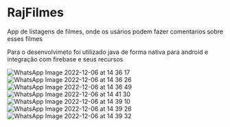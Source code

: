 # RajFilmes

App de listagens de filmes, onde os usários podem fazer comentarios sobre esses filmes

Para o desenvolvimeto foi utilizado java de forma nativa para android e integração com firebase e seus recursos


![WhatsApp Image 2022-12-06 at 14 36 17](https://user-images.githubusercontent.com/54858776/205986767-afaf348e-b38e-4d49-9e65-9cab2913a50e.jpeg)
![WhatsApp Image 2022-12-06 at 14 36 26](https://user-images.githubusercontent.com/54858776/205986900-152fc33b-82c9-4f48-bac4-64ff45141b48.jpeg)
![WhatsApp Image 2022-12-06 at 14 36 49](https://user-images.githubusercontent.com/54858776/205986923-1297a8f3-492c-488d-be6c-742601579d8b.jpeg)
![WhatsApp Image 2022-12-06 at 14 41 30](https://user-images.githubusercontent.com/54858776/205986967-cc357b9b-1196-46d5-99a8-7697fc192a19.jpeg)
![WhatsApp Image 2022-12-06 at 14 39 10](https://user-images.githubusercontent.com/54858776/205987199-0e1dee8f-2dec-4c3e-80e4-87fdf6d5ab9d.jpeg)
![WhatsApp Image 2022-12-06 at 14 39 26](https://user-images.githubusercontent.com/54858776/205987066-87758ad1-36e9-4aaa-8028-1f2ee42c0b9c.jpeg)
![WhatsApp Image 2022-12-06 at 14 39 32](https://user-images.githubusercontent.com/54858776/205986999-bb2c0dd7-4a85-48f7-8689-2eaaed331745.jpeg)
